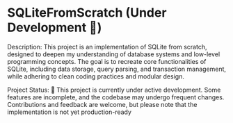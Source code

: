 # SQLiteFromScratch (Under Development 🚧)

Description: This project is an implementation of SQLite from scratch, designed to deepen my understanding of database systems and low-level programming concepts. The goal is to recreate core functionalities of SQLite, including data storage, query parsing, and transaction management, while adhering to clean coding practices and modular design.

Project Status:
🚧 This project is currently under active development. Some features are incomplete, and the codebase may undergo frequent changes. Contributions and feedback are welcome, but please note that the implementation is not yet production-ready
